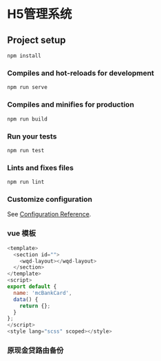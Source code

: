 # H5管理系统

## Project setup
```
npm install
```

### Compiles and hot-reloads for development
```
npm run serve
```

### Compiles and minifies for production
```
npm run build
```

### Run your tests
```
npm run test
```

### Lints and fixes files
```
npm run lint
```

### Customize configuration
See [Configuration Reference](https://cli.vuejs.org/config/).

### vue 模板
~~~javascript
<template>
  <section id="">
    <wqd-layout></wqd-layout>
  </section>
</template>
<script>
export default {
  name: 'mcBankCard',
  data() {
    return {};
  }
};
</script>
<style lang="scss" scoped></style>
~~~

### 原现金贷路由备份
~~~javascript

~~~
